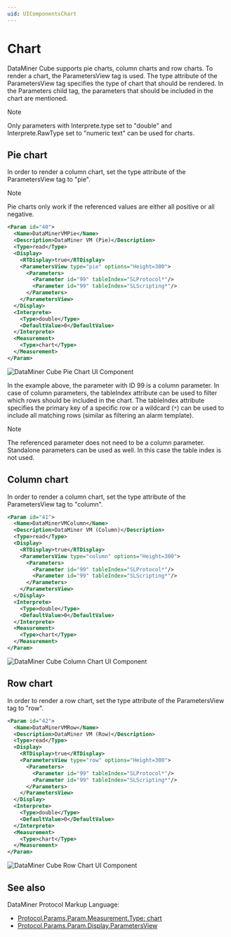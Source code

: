 ```yaml
---
uid: UIComponentsChart
---
```


# Chart

DataMiner Cube supports pie charts, column charts and row charts. To render a chart, the ParametersView tag is used. The type attribute of the ParametersView tag specifies the type of chart that should be rendered. In the Parameters child tag, the parameters that should be included in the chart are mentioned.

> [!NOTE]
> Only parameters with Interprete.type set to "double" and Interprete.RawType set to "numeric text" can be used for charts.

## Pie chart

In order to render a column chart, set the type attribute of the ParametersView tag to "pie".

> [!NOTE]
> Pie charts only work if the referenced values are either all positive or all negative.

```xml
<Param id="40">
  <Name>DataMinerVMPie</Name>
  <Description>DataMiner VM (Pie)</Description>
  <Type>read</Type>
  <Display>
    <RTDisplay>true</RTDisplay>
    <ParametersView type="pie" options="Height=300">
      <Parameters>
        <Parameter id="99" tableIndex="SLProtocol*"/>
        <Parameter id="99" tableIndex="SLScripting*"/>
      </Parameters>
    </ParametersView>
  </Display>
  <Interprete>
    <Type>double</Type>
    <DefaultValue>0</DefaultValue>
  </Interprete>
  <Measurement>
    <Type>chart</Type>
  </Measurement>
</Param>
```

![DataMiner Cube Pie Chart UI Component](~/develop/images/uipiechart.png)

In the example above, the parameter with ID 99 is a column parameter. In case of column parameters, the tableIndex attribute can be used to filter which rows should be included in the chart. The tableIndex attribute specifies the primary key of a specific row or a wildcard (`*`) can be used to include all matching rows (similar as filtering an alarm template).

> [!NOTE]
> The referenced parameter does not need to be a column parameter. Standalone parameters can be used as well. In this case the table index is not used.

## Column chart

In order to render a column chart, set the type attribute of the ParametersView tag to "column".

```xml
<Param id="41">
  <Name>DataMinerVMColumn</Name>
  <Description>DataMiner VM (Column)</Description>
  <Type>read</Type>
  <Display>
    <RTDisplay>true</RTDisplay>
    <ParametersView type="column" options="Height=300">
      <Parameters>
        <Parameter id="99" tableIndex="SLProtocol*"/>
        <Parameter id="99" tableIndex="SLScripting*"/>
      </Parameters>
    </ParametersView>
  </Display>
  <Interprete>
    <Type>double</Type>
    <DefaultValue>0</DefaultValue>
  </Interprete>
  <Measurement>
    <Type>chart</Type>
  </Measurement>
</Param>
```

![DataMiner Cube Column Chart UI Component](~/develop/images/uicolumnchart.png)

## Row chart

In order to render a row chart, set the type attribute of the ParametersView tag to "row".

```xml
<Param id="42">
  <Name>DataMinerVMRow</Name>
  <Description>DataMiner VM (Row)</Description>
  <Type>read</Type>
  <Display>
    <RTDisplay>true</RTDisplay>
    <ParametersView type="row" options="Height=300">
      <Parameters>
        <Parameter id="99" tableIndex="SLProtocol*"/>
        <Parameter id="99" tableIndex="SLScripting*"/>
      </Parameters>
    </ParametersView>
  </Display>
  <Interprete>
    <Type>double</Type>
    <DefaultValue>0</DefaultValue>
  </Interprete>
  <Measurement>
    <Type>chart</Type>
  </Measurement>
</Param>
```

![DataMiner Cube Row Chart UI Component](~/develop/images/uirowchart.png)

## See also

DataMiner Protocol Markup Language:

- [Protocol.Params.Param.Measurement.Type: chart](xref:Protocol.Params.Param.Measurement.Type#chart)
- [Protocol.Params.Param.Display.ParametersView](xref:Protocol.Params.Param.Display.ParametersView)
